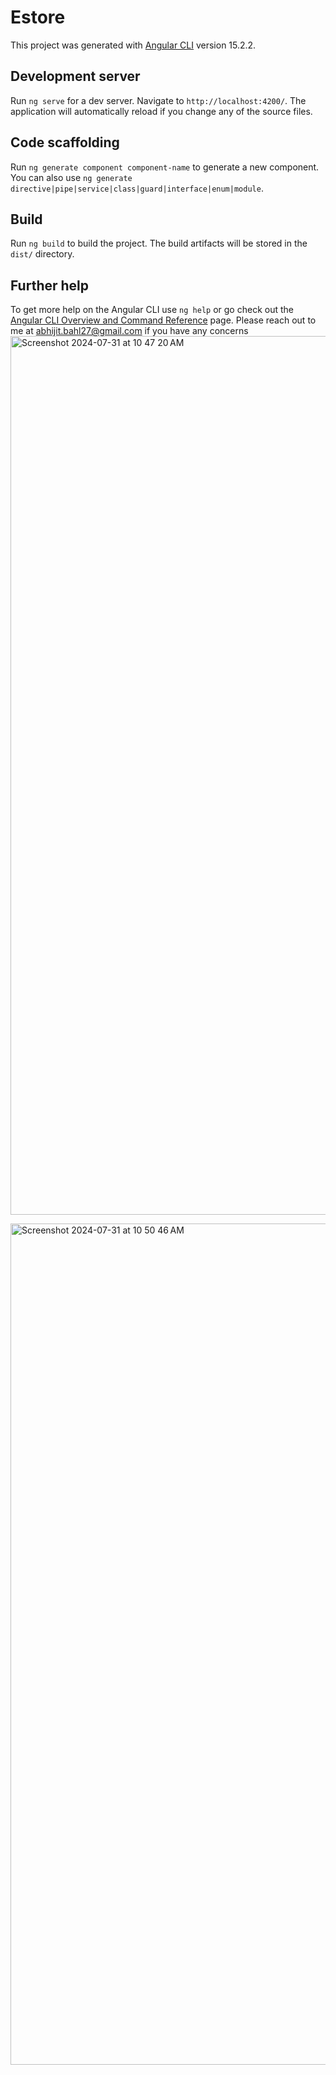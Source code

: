 # Estore

This project was generated with [Angular CLI](https://github.com/angular/angular-cli) version 15.2.2.

## Development server

Run `ng serve` for a dev server. Navigate to `http://localhost:4200/`. The application will automatically reload if you change any of the source files.

## Code scaffolding

Run `ng generate component component-name` to generate a new component. You can also use `ng generate directive|pipe|service|class|guard|interface|enum|module`.

## Build

Run `ng build` to build the project. The build artifacts will be stored in the `dist/` directory.

## Further help

To get more help on the Angular CLI use `ng help` or go check out the [Angular CLI Overview and Command Reference](https://angular.io/cli) page.
Please reach out to me at abhijit.bahl27@gmail.com if you have any concerns
<img width="1406" alt="Screenshot 2024-07-31 at 10 47 20 AM" src="https://github.com/user-attachments/assets/4e59c20f-cbe9-4c27-97b9-d2d21c1ced60">


<img width="1346" alt="Screenshot 2024-07-31 at 10 50 46 AM" src="https://github.com/user-attachments/assets/2edfdcbd-6d3e-4568-bf04-354b6bedd05c">
